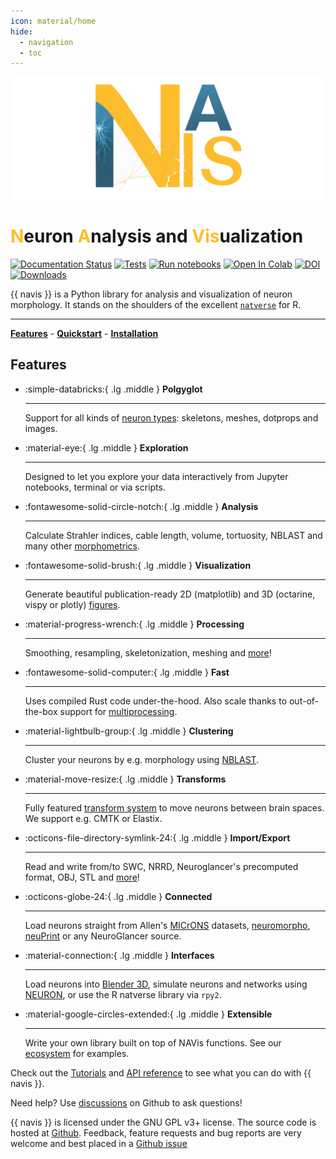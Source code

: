 ```yaml
---
icon: material/home
hide:
  - navigation
  - toc
---
```


![logo](_static/logo_new_banner.png)

# <span style="color:rgb(255,190,40);font-weight:bold">N</span>euron <span style="color:rgb(255,190,40);font-weight:bold">A</span>nalysis and <span style="color:rgb(255,190,40);font-weight:bold">Vis</span>ualization

[![Documentation Status](https://readthedocs.org/projects/navis/badge/?version=latest)](http://navis.readthedocs.io/en/latest/?badge=latest) [![Tests](https://github.com/navis-org/navis/actions/workflows/test-package.yml/badge.svg)](https://github.com/navis-org/navis/actions/workflows/test-package.yml) [![Run notebooks](https://github.com/navis-org/navis/actions/workflows/notebooktest-package.yml/badge.svg)](https://github.com/navis-org/navis/actions/workflows/notebooktest-package.yml) [![Open In Colab](https://colab.research.google.com/assets/colab-badge.svg)](https://colab.research.google.com/github/navis-org/navis/blob/master/examples/colab.ipynb) [![DOI](https://zenodo.org/badge/DOI/10.5281/zenodo.8191725.svg)](https://zenodo.org/doi/10.5281/zenodo.4699382) [![Downloads](https://pepy.tech/badge/navis)](https://pepy.tech/project/navis)

{{ navis }} is a Python library for analysis and visualization of neuron
morphology. It stands on the shoulders of the excellent
[`natverse`](http://natverse.org) for R.

---

**[Features](#features)** - **[Quickstart](quickstart.md)** - **[Installation](installation.md)**


## Features

<div class="grid cards" markdown>

-   :simple-databricks:{ .lg .middle } __Polgyglot__

    ---

    Support for all kinds of [neuron types](generated/gallery/plot_01_neurons_intro): skeletons, meshes, dotprops and images.

-   :material-eye:{ .lg .middle } __Exploration__

    ---

    Designed to let you explore your data interactively from Jupyter notebooks,
    terminal or via scripts.

-   :fontawesome-solid-circle-notch:{ .lg .middle } __Analysis__

    ---

    Calculate Strahler indices, cable length, volume, tortuosity, NBLAST
    and many other [morphometrics](generated/gallery/2_morpho/plot_01_morpho_analyze).

-   :fontawesome-solid-brush:{ .lg .middle } __Visualization__

    ---

    Generate beautiful publication-ready 2D (matplotlib) and 3D (octarine,
    vispy or plotly) [figures](generated/gallery/#plotting).

-   :material-progress-wrench:{ .lg .middle } __Processing__

    ---

    Smoothing, resampling, skeletonization, meshing and [more](api.md#neuron-morphology)!

-   :fontawesome-solid-computer:{ .lg .middle } __Fast__

    ---

    Uses compiled Rust code under-the-hood. Also scale thanks to
    out-of-the-box support for [multiprocessing](generated/gallery/6_misc/plot_00_misc_multiprocess).

-   :material-lightbulb-group:{ .lg .middle } __Clustering__

    ---

    Cluster your neurons by e.g. morphology using [NBLAST](generated/gallery/5_nblast/plot_00_nblast_intro).

-   :material-move-resize:{ .lg .middle } __Transforms__

    ---

    Fully featured [transform system](generated/gallery/5_transforms/plot_00_transforms) to move neurons between brain spaces.
    We support e.g. CMTK or Elastix.

-   :octicons-file-directory-symlink-24:{ .lg .middle } __Import/Export__

    ---

    Read and write from/to SWC, NRRD, Neuroglancer's precomputed format,
    OBJ, STL and [more](generated/gallery/#import-export)!

-   :octicons-globe-24:{ .lg .middle } __Connected__

    ---

    Load neurons straight from Allen's
    [MICrONS](generated/gallery/4_remote/plot_02_remote_microns) datasets,
    [neuromorpho](http://neuromorpho.org), [neuPrint](generated/gallery/4_remote/plot_00_remote_neuprint)
    or any NeuroGlancer source.

-   :material-connection:{ .lg .middle } __Interfaces__

    ---

    Load neurons into [Blender 3D](generated/gallery/3_interfaces/plot_01_interfaces_blender), simulate neurons and networks using
    [NEURON](generated/gallery/3_interfaces/plot_00_interfaces_neuron), or use the R natverse library via `rpy2`.

-   :material-google-circles-extended:{ .lg .middle } __Extensible__

    ---

    Write your own library built on top of NAVis functions. See
    our [ecosystem](ecosystem.md) for examples.

</div>

Check out the [Tutorials](generated/gallery/) and [API reference](api.md) to see
what you can do with {{ navis }}.

Need help? Use [discussions](https://github.com/navis-org/navis/discussions)
on Github to ask questions!

{{ navis }} is licensed under the GNU GPL v3+ license. The source code is hosted
at [Github](https://github.com/navis-org/navis). Feedback, feature requests
and bug reports are very welcome and best placed in a
[Github issue](https://github.com/navis-org/navis/issues)